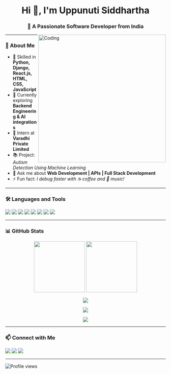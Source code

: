 <h1 align="center">Hi 👋, I'm Uppunuti Siddhartha</h1>
<h3 align="center">🚀 A Passionate Software Developer from India</h3>

<img align="right" alt="Coding" width="400" src="https://cdn.dribbble.com/users/1162077/screenshots/3848914/programmer.gif">

---

### 🌟 About Me  
- 🔧 Skilled in **Python, Django, React.js, HTML, CSS, JavaScript**  
- 🌱 Currently exploring **Backend Engineering & AI integrations**  
- 💼 Intern at **Varadhi Private Limited**  
- 📚 Project: *Autism Detection Using Machine Learning*  
- 💬 Ask me about **Web Development | APIs | Full Stack Development**  
- ⚡ Fun fact: *I debug faster with ☕ coffee and 🎵 music!*  

---

### 🛠️ Languages and Tools  

<p align="left">
  <img src="https://img.shields.io/badge/Python-3776AB?style=for-the-badge&logo=python&logoColor=white"/> 
  <img src="https://img.shields.io/badge/Django-092E20?style=for-the-badge&logo=django&logoColor=white"/> 
  <img src="https://img.shields.io/badge/JavaScript-F7DF1E?style=for-the-badge&logo=javascript&logoColor=black"/> 
  <img src="https://img.shields.io/badge/React-20232A?style=for-the-badge&logo=react&logoColor=61DAFB"/> 
  <img src="https://img.shields.io/badge/HTML5-E34F26?style=for-the-badge&logo=html5&logoColor=white"/> 
  <img src="https://img.shields.io/badge/CSS3-1572B6?style=for-the-badge&logo=css3&logoColor=white"/> 
  <img src="https://img.shields.io/badge/PostgreSQL-316192?style=for-the-badge&logo=postgresql&logoColor=white"/> 
  <img src="https://img.shields.io/badge/REST_API-FF6F00?style=for-the-badge"/> 
</p>

---

### 📊 GitHub Stats  

<p align="center">
  <!-- GitHub Stats -->
  <img src="https://github-readme-stats.vercel.app/api?username=uppunutisiddhartha&show_icons=true&theme=shark" height="160"/>
  <!-- Top Languages -->
  <img src="https://github-readme-stats.vercel.app/api/top-langs/?username=uppunutisiddhartha&layout=compact&theme=shark" height="160"/>
</p>

<p align="center">
  <!-- GitHub Streak -->
  <img src="https://github-readme-streak-stats.herokuapp.com?user=uppunutisiddhartha&theme=shark&hide_border=true"/>
</p>

<p align="center">
  <!-- GitHub Trophies -->
  <img src="https://github-profile-trophy.vercel.app/?username=uppunutisiddhartha&theme=shark&no-frame=true&no-bg=true&margin-w=15"/>
</p>

<p align="center">
  <!-- Contribution Graph -->
  <img src="https://github-readme-activity-graph.vercel.app/graph?username=uppunutisiddhartha&theme=shark"/>
</p>

---

### 📫 Connect with Me  

<p align="left">
  <a href="mailto:uppunutisiddhartha@gmail.com"><img src="https://img.shields.io/badge/Gmail-D14836?style=for-the-badge&logo=gmail&logoColor=white"/></a>
  <a href="https://www.linkedin.com/in/siddhartha55/"><img src="https://img.shields.io/badge/LinkedIn-0077B5?style=for-the-badge&logo=linkedin&logoColor=white"/></a>
  <a href="https://github.com/uppunutisiddhartha"><img src="https://img.shields.io/badge/GitHub-100000?style=for-the-badge&logo=github&logoColor=white"/></a>
</p>

---

![Profile views](https://komarev.com/ghpvc/?username=siddharthasiri&label=Profile%20views&color=0e75b6&style=flat)
